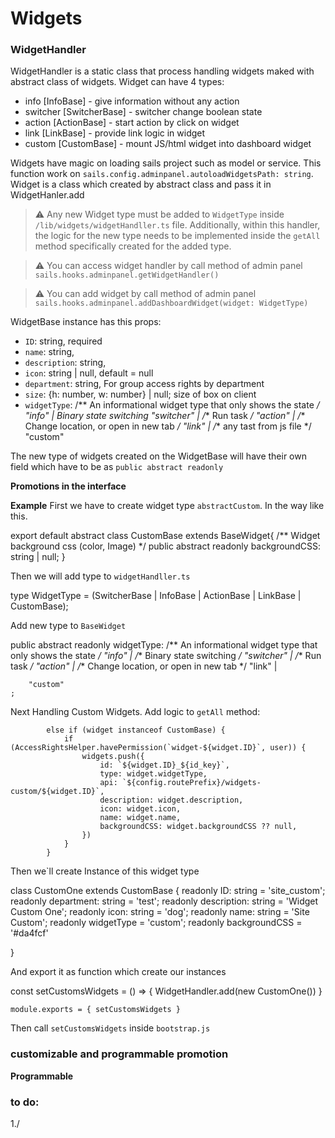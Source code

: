 # Widgets

### WidgetHandler
 WidgetHandler is a static class that process handling widgets maked with abstract class of widgets. Widget can have 4 types: 
 * info [InfoBase] - give information without any action
 * switcher [SwitcherBase] - switcher change boolean state 
 * action [ActionBase] - start action by click on widget
 * link [LinkBase] - provide link logic in widget
 * custom [CustomBase] - mount JS/html widget into dashboard widget
 
Widgets have magic on loading sails project such as model or service. This function work on 
`sails.config.adminpanel.autoloadWidgetsPath: string`. Widget is a class which created by abstract class and pass it in WidgetHanler.add

> ⚠️ Any new Widget type must be added to `WidgetType` inside `/lib/widgets/widgetHandller.ts` file. Additionally, within this handler, the logic for the new type needs to be implemented inside the `getAll` method specifically created for the added type.

> ⚠️ You can access widget handler by call method of admin panel `sails.hooks.adminpanel.getWidgetHandler()`

> ⚠️ You can add widget by call method of admin panel `sails.hooks.adminpanel.addDashboardWidget(widget: WidgetType) `


WidgetBase instance has this props:
- `ID`: string, required 
- `name`: string, 
- `description`: string, 
- `icon`: string | null, default = null
- `department`: string,  For group access rights by department
- `size`: {h: number, w: number} | null; size of box on client
- `widgetType`: 
        /** An informational widget type that only shows the state */
		"info" |
		 Binary state switching 
		"switcher" |
		/** Run task */
		"action" |
		/** Change location, or open in new tab */
		"link" |
        /**  any tast from js file */
		"custom"
 
The new type of widgets created on the WidgetBase will have their own field which have to be as `public abstract readonly`

**Promotions in the interface**
<!-- `ISPUBLIC: True` when requesting a group or product, the promotion will be calculated based on Worktime, Enable
Promotions that are displayed in the interface cannot be single, for the flag `isjoint: true` will not be taken into account even if the flag is` Ispublic: true`.

> ⚠️  You can use this mechanism to display the user's personal promotions, as he transfers the user when calculating the promotion

The public promotion can turn on a banner, or make some other action if such a connection is available through Emmiter `Emmit (` Apply-Promotion`, Promotion) ` -->

**Example**
First we have to create widget type `abstractCustom`. In the way like this.

export default abstract class CustomBase extends BaseWidget{
    /** Widget background css (color, Image) */
    public abstract readonly  backgroundCSS: string | null;
}

Then we will add type to `widgetHandller.ts` 

type WidgetType = (SwitcherBase | InfoBase | ActionBase | LinkBase | CustomBase);

Add new type to `BaseWidget`

public abstract readonly widgetType:
		/** An informational widget type that only shows the state */
		"info" |
		/** Binary state switching */
		"switcher" |
		/** Run task */
		"action" |
		/** Change location, or open in new tab */
		"link" |

		"custom"
	;


Next Handling Custom Widgets. Add logic to `getAll` method:

            else if (widget instanceof CustomBase) {
				if (AccessRightsHelper.havePermission(`widget-${widget.ID}`, user)) {
					widgets.push({
						id: `${widget.ID}_${id_key}`,
						type: widget.widgetType,
						api: `${config.routePrefix}/widgets-custom/${widget.ID}`,
						description: widget.description,
						icon: widget.icon,
						name: widget.name,
						backgroundCSS: widget.backgroundCSS ?? null,
					})
				}
            }

Then we`ll create Instance of this widget type

class CustomOne extends CustomBase {
	readonly ID: string = 'site_custom';
	readonly department: string = 'test';
	readonly description: string = 'Widget Custom One';
	readonly icon: string = 'dog';
	readonly name: string = 'Site Custom';
	readonly widgetType = 'custom';
	readonly backgroundCSS = '#da4fcf'

}

And export it as function which create our instances

const setCustomsWidgets = () => {
	WidgetHandler.add(new CustomOne())
}

`module.exports = { setCustomsWidgets }`

Then call `setCustomsWidgets` inside `bootstrap.js`


### customizable and programmable promotion

<!-- **Completed**
The adapter supplied with the core has support for promotion configurations for certain groups, or/and dishes
Each record in the model will create a copy of the custom promotion.So that such a promotion created by the user through the admin panel is
distinguishable, we use a sign of `Creedby: 'adminpanel'` -->


**Programmable**
<!-- Since the promotion is a copy of the class, we can realize any logic of such a promotion.

> ⚠️ We do not recommend using promotions to describe complex promotions, use the Promotions adapter for this

The Promotion should be implemented as an adapter from the abstract class `@webresto/core/adapters/promotion/AbstractPromotion.ts` and added to
the model via> `PromotionAdapter.addPromotionHandler()`. The adapter is responsible for recording transactions in an external source or syncing
from an external source by implementing the abstract class `AbstractPromotionAdapter`. -->




### to do:
1./